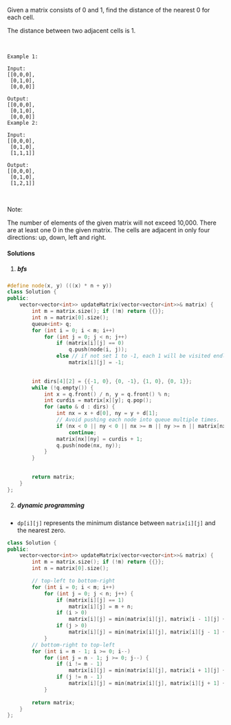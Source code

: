 Given a matrix consists of 0 and 1, find the distance of the nearest 0 for each cell.

The distance between two adjacent cells is 1.

 

```
Example 1:

Input:
[[0,0,0],
 [0,1,0],
 [0,0,0]]

Output:
[[0,0,0],
 [0,1,0],
 [0,0,0]]
Example 2:

Input:
[[0,0,0],
 [0,1,0],
 [1,1,1]]

Output:
[[0,0,0],
 [0,1,0],
 [1,2,1]]
```
 

Note:

The number of elements of the given matrix will not exceed 10,000.
There are at least one 0 in the given matrix.
The cells are adjacent in only four directions: up, down, left and right.


#### Solutions

1. ##### bfs

```c++
#define node(x, y) (((x) * n + y))
class Solution {
public:
    vector<vector<int>> updateMatrix(vector<vector<int>>& matrix) {
        int m = matrix.size(); if (!m) return {{}};
        int n = matrix[0].size();
        queue<int> q;
        for (int i = 0; i < m; i++)
            for (int j = 0; j < n; j++)
                if (matrix[i][j] == 0)
                    q.push(node(i, j));
                else // if not set 1 to -1, each 1 will be visited endlessly
                    matrix[i][j] = -1;
        

        int dirs[4][2] = {{-1, 0}, {0, -1}, {1, 0}, {0, 1}};
        while (!q.empty()) {
            int x = q.front() / n, y = q.front() % n;
            int curdis = matrix[x][y]; q.pop();
            for (auto & d : dirs) {
                int nx = x + d[0], ny = y + d[1];
                // Avoid pushing each node into queue multiple times.
                if (nx < 0 || ny < 0 || nx >= m || ny >= n || matrix[nx][ny] >= 0)
                    continue;
                matrix[nx][ny] = curdis + 1;
                q.push(node(nx, ny));
            }
        }
        

        return matrix;
    }
};
```

2. ##### dynamic programming

- `dp[i][j]` represents the minimum distance between `matrix[i][j]` and the nearest zero.

```c++
class Solution {
public:
    vector<vector<int>> updateMatrix(vector<vector<int>>& matrix) {
        int m = matrix.size(); if (!m) return {{}};
        int n = matrix[0].size();

        // top-left to bottom-right
        for (int i = 0; i < m; i++)
            for (int j = 0; j < n; j++) {
                if (matrix[i][j] == 1)
                    matrix[i][j] = m + n;
                if (i > 0)
                    matrix[i][j] = min(matrix[i][j], matrix[i - 1][j] + 1);
                if (j > 0)
                    matrix[i][j] = min(matrix[i][j], matrix[i][j - 1] + 1);
            }
        // bottom-right to top-left
        for (int i = m - 1; i >= 0; i--)
            for (int j = n - 1; j >= 0; j--) {
                if (i != m - 1)
                    matrix[i][j] = min(matrix[i][j], matrix[i + 1][j] + 1);
                if (j != n - 1)
                    matrix[i][j] = min(matrix[i][j], matrix[i][j + 1] + 1);
            }
        
        return matrix;
    }
};
```